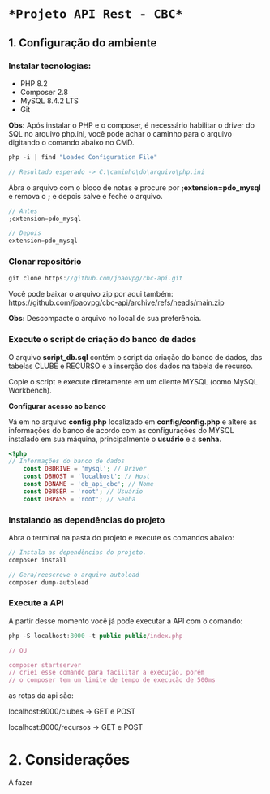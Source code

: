 # `*Projeto API Rest - CBC*`

## 1. Configuração do ambiente

### Instalar tecnologias:

- PHP 8.2
- Composer 2.8
- MySQL 8.4.2 LTS
- Git

**Obs:** Após instalar o PHP e o composer, é necessário habilitar o driver do SQL no arquivo php.ini, você pode achar o caminho para o arquivo digitando o comando abaixo no CMD.

```jsx
php -i | find "Loaded Configuration File"

// Resultado esperado -> C:\caminho\do\arquivo\php.ini
```

Abra o arquivo com o bloco de notas e procure por **;extension=pdo_mysql** e remova o **;** e depois salve e feche o arquivo.

```jsx
// Antes
;extension=pdo_mysql

// Depois
extension=pdo_mysql
```

### Clonar repositório

```jsx
git clone https://github.com/joaovpg/cbc-api.git
```

Você pode baixar o arquivo zip por aqui também: https://github.com/joaovpg/cbc-api/archive/refs/heads/main.zip

**Obs:** Descompacte o arquivo no local de sua preferência.

### Execute o script de criação do banco de dados

O arquivo **script_db.sql** contém o script da criação do banco de dados, das tabelas CLUBE e RECURSO e a inserção dos dados na tabela de recurso.

Copie o script e execute diretamente em um cliente MYSQL (como MySQL Workbench).

**Configurar acesso ao banco**

Vá em no arquivo **config.php** localizado em **config/config.php** e altere as informações do banco de acordo com as configurações do MYSQL instalado em sua máquina, principalmente o **usuário** e a **senha**.

```php
<?php
// Informações do banco de dados
    const DBDRIVE = 'mysql'; // Driver
    const DBHOST = 'localhost'; // Host
    const DBNAME = 'db_api_cbc'; // Nome
    const DBUSER = 'root'; // Usuário
    const DBPASS = 'root'; // Senha
```

### Instalando as dependências do projeto

Abra o terminal na pasta do projeto e execute os comandos abaixo:

```jsx
// Instala as dependências do projeto.
composer install

// Gera/reescreve o arquivo autoload
composer dump-autoload
```

### Execute a API

A partir desse momento você já pode executar a API com o comando:

```jsx
php -S localhost:8000 -t public public/index.php

// OU

composer startserver
// criei esse comando para facilitar a execução, porém
// o composer tem um limite de tempo de execução de 500ms
```

as rotas da api são:

localhost:8000/clubes → GET e POST

localhost:8000/recursos → GET e POST

# 2. Considerações
A fazer